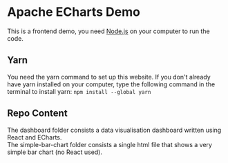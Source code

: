 # Apache ECharts Demo

This is a frontend demo, you need [Node.js](https://nodejs.org/en/download/) on your computer to run the code. <br/>

## Yarn
You need the yarn command to set up this website. If you don't already have yarn installed on your computer, type the following command in the terminal to install yarn: 
```npm install --global yarn```

## Repo Content
The dashboard folder consists a data visualisation dashboard written using React and ECharts. <br/>
The simple-bar-chart folder consists a single html file that shows a very simple bar chart (no React used).